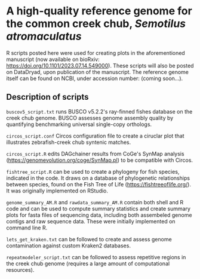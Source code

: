 # A high-quality reference genome for the common creek chub, *Semotilus atromaculatus*

R scripts posted here were used for creating plots in the aforementioned manuscript (now available on bioRxiv: https://doi.org/10.1101/2023.07.14.549000). These scripts will also be posted on DataDryad, upon publication of the manuscript. The reference genome itself can be found on NCBI, under accession number: (coming soon...).

## Description of scripts

`buscov5_script.txt` runs BUSCO v5.2.2's ray-finned fishes database on the creek chub genome. BUSCO assesses genome assembly quality by quantifying benchmarking universal single-copy orthologs.

`circos_script.conf` Circos configuration file to create a ciruclar plot that illustrates zebrafish-creek chub syntenic matches. 

`circos_script.R` edits DAGchainer results from CoGe's SynMap analysis (https://genomevolution.org/coge/SynMap.pl) to be compatible with Circos.

`fishtree_script.R` can be used to create a phylogeny for fish species, indicated in the code. It draws on a database of phylogenetic relationships between species, found on the Fish Tree of Life (https://fishtreeoflife.org/). It was originally implemented on RStudio.

`genome_summary_AM.R` and `rawdata_summary_AM.R` contain both shell and R code and can be used to compute summary statistics and create summary plots for fasta files of sequencing data, including both assembeled genome contigs and raw sequence data. These were initially implemented on command line R. 

`lets_get_kraken.txt` can be followed to create and assess genome contamination against custom Kraken2 databases. 

`repeatmodeler_script.txt` can be followed to assess repetitive regions in the creek chub genome (requires a large amount of computational resources).
